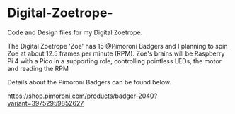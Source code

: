 # Digital-Zoetrope-
Code and Design files for my Digital Zoetrope.

The Digital Zoetrope 'Zoe' has 15 @Pimoroni Badgers and I planning to spin Zoe at about 12.5 frames per minute (RPM).
Zoe's brains will be Raspberry Pi 4 with a Pico in a supporting role, controlling pointless LEDs, the motor and reading the RPM

Details about the Pimoroni Badgers can be found below.

https://shop.pimoroni.com/products/badger-2040?variant=39752959852627
